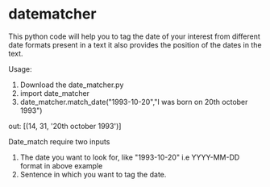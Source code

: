 # datematcher
This python code will help you to tag the date of your interest from different date formats present in a text it also provides the position of the dates in the text.

Usage:
  1. Download the date_matcher.py
  2. import date_matcher
  3. date_matcher.match_date("1993-10-20","I was born on 20th october 1993")
  
  out: 
    [(14, 31, '20th october 1993')]

Date_match require two inputs  
1. The date you want to look for, like "1993-10-20" i.e YYYY-MM-DD format in above example
2. Sentence in which you want to tag the date.

